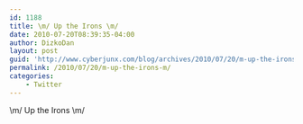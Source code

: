 ```yaml
---
id: 1188
title: \m/ Up the Irons \m/
date: 2010-07-20T08:39:35-04:00
author: DizkoDan
layout: post
guid: 'http://www.cyberjunx.com/blog/archives/2010/07/20/m-up-the-irons-m/'
permalink: /2010/07/20/m-up-the-irons-m/
categories:
    - Twitter
---
```


\\m/ Up the Irons \\m/